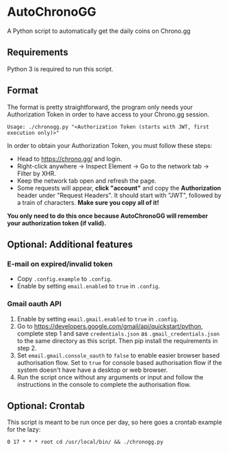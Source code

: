 # AutoChronoGG

A Python script to automatically get the daily coins on Chrono.gg

## Requirements

Python 3 is required to run this script.

## Format

The format is pretty straightforward, the program only needs your Authorization Token in order to have access to your Chrono.gg session.

    Usage: ./chronogg.py "<Authorization Token (starts with JWT, first execution only)>"

In order to obtain your Authorization Token, you must follow these steps:

* Head to <https://chrono.gg/> and login.
* Right-click anywhere -> Inspect Element -> Go to the network tab -> Filter by XHR.
* Keep the network tab open and refresh the page.
* Some requests will appear, **click "account"** and copy the **Authorization** header under "Request Headers". It should start with "JWT", followed by a train of characters. **Make sure you copy all of it!**

**You only need to do this once because AutoChronoGG will remember your authorization token (if valid).**

## Optional: Additional features

### E-mail on expired/invalid token

* Copy `.config.example` to `.config`.
* Enable by setting `email.enabled` to `true` in `.config`.

### Gmail oauth API

1. Enable by setting `email.gmail.enabled` to `true` in `.config`.
2. Go to <https://developers.google.com/gmail/api/quickstart/python>, complete step 1 and save `credentials.json` as `.gmail_credentials.json` to the same directory as this script. Then pip install the requirements in step 2.
3. Set `email.gmail.console_oauth` to `false` to enable easier browser based authorisation flow. Set to `true` for console based authorisation flow if the system doesn't have have a desktop or web browser.
4. Run the script once without any arguments or input and follow the instructions in the console to complete the authorisation flow.

## Optional: Crontab

This script is meant to be run once per day, so here goes a crontab example for the lazy:

    0 17 * * * root cd /usr/local/bin/ && ./chronogg.py
